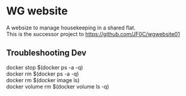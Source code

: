 # WG website
A websize to manage housekeeping in a shared flat.  
This is the successor project to https://github.com/JF0C/wgwebsite01  

## Troubleshooting Dev
docker stop $(docker ps -a -q)  
docker rm $(docker ps -a -q)  
docker rm $(docker image ls)  
docker volume rm $(docker volume ls -q)  
